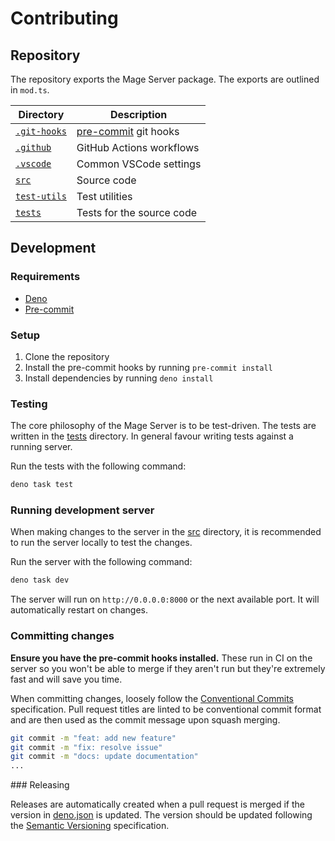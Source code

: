 # Contributing

## Repository

The repository exports the Mage Server package. The exports are outlined in
`mod.ts`.

| Directory                  | Description                                     |
| -------------------------- | ----------------------------------------------- |
| [`.git-hooks`](.git-hooks) | [pre-commit](https://pre-commit.com/) git hooks |
| [`.github`](.github)       | GitHub Actions workflows                        |
| [`.vscode`](.vscode)       | Common VSCode settings                          |
| [`src`](src)               | Source code                                     |
| [`test-utils`](test-utils) | Test utilities                                  |
| [`tests`](tests)           | Tests for the source code                       |

## Development

### Requirements

- [Deno](https://deno.land/)
- [Pre-commit](https://pre-commit.com/)

### Setup

1. Clone the repository
2. Install the pre-commit hooks by running `pre-commit install`
3. Install dependencies by running `deno install`

### Testing

The core philosophy of the Mage Server is to be test-driven. The tests are
written in the [tests](./tests) directory. In general favour writing tests
against a running server.

Run the tests with the following command:

```sh
deno task test
```

### Running development server

When making changes to the server in the [src](./src) directory, it is
recommended to run the server locally to test the changes.

Run the server with the following command:

```sh
deno task dev
```

The server will run on `http://0.0.0.0:8000` or the next available port. It will
automatically restart on changes.

### Committing changes

**Ensure you have the pre-commit hooks installed.** These run in CI on the
server so you won't be able to merge if they aren't run but they're extremely
fast and will save you time.

When committing changes, loosely follow the
[Conventional Commits](https://www.conventionalcommits.org/en/v1.0.0/)
specification. Pull request titles are linted to be conventional commit format
and are then used as the commit message upon squash merging.

```sh
git commit -m "feat: add new feature"
git commit -m "fix: resolve issue"
git commit -m "docs: update documentation"
...
```

### Releasing

Releases are automatically created when a pull request is merged if the version
in [deno.json](./deno.json) is updated. The version should be updated following
the [Semantic Versioning](https://semver.org/) specification.
